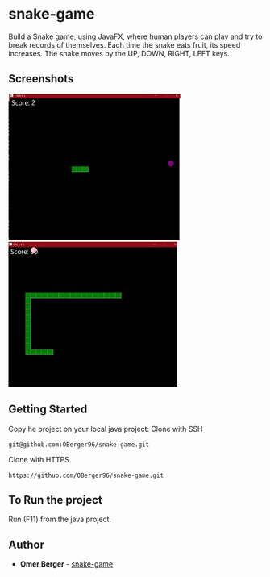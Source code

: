 # snake-game
Build a Snake game, using JavaFX, where human players can play and try to break records of themselves.
Each time the snake eats fruit, its speed increases.
The snake moves by the UP, DOWN, RIGHT, LEFT keys.
 
## Screenshots
![screenshot](https://github.com/OBerger96/snake-game/blob/master/images/snake0.jpg)
![screenshot](https://github.com/OBerger96/snake-game/blob/master/images/snake1.jpg)

## Getting Started
Copy he project on your local java project:
Clone with SSH 
```
git@github.com:OBerger96/snake-game.git
```
Clone with HTTPS
```
https://github.com/OBerger96/snake-game.git
```
## To Run the project
Run (F11) from the java project.

## Author
* **Omer Berger** - [snake-game](https://github.com/OBerger96/snake-game)
